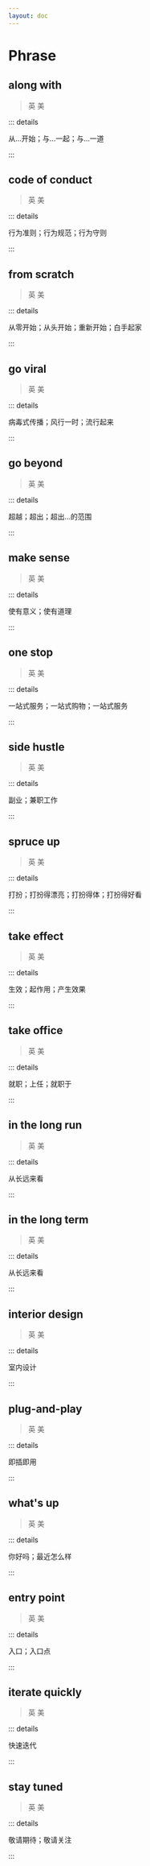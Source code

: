 ```yaml
---
layout: doc
---
```


# Phrase

## along with
> 英 <Phonetic word="along with" lang="en-GB" phonetic="/əˈlɒŋ wɪð/"/>
> 美 <Phonetic word="along with" lang="en-US" phonetic="/əˈlɒŋ wɪð/"/>

::: details

从...开始；与...一起；与...一道

:::

## code of conduct
> 英 <Phonetic word="code of conduct" lang="en-GB" phonetic="/ˈkɒd əv ˈkɒndʌkt/"/>
> 美 <Phonetic word="code of conduct" lang="en-US" phonetic="/ˈkɑːd əv ˈkɑːndʌkt/"/>

::: details

行为准则；行为规范；行为守则

:::

## from scratch
> 英 <Phonetic word="from scratch" lang="en-GB" phonetic="/frɒm skrætʃ/"/>
> 美 <Phonetic word="from scratch" lang="en-US" phonetic="/frɒm skrætʃ/"/>

::: details

从零开始；从头开始；重新开始；白手起家

:::

## go viral
> 英 <Phonetic word="go viral" lang="en-GB" phonetic="/ɡəʊ ˈvɪrəl/"/>
> 美 <Phonetic word="go viral" lang="en-US" phonetic="/ɡo ˈvɪrəl/"/>

::: details

病毒式传播；风行一时；流行起来

:::

## go beyond
> 英 <Phonetic word="go beyond" lang="en-GB" phonetic="/ɡəʊ bɪˈjɒnd/"/>
> 美 <Phonetic word="go beyond" lang="en-US" phonetic="/ɡo bɪˈjɒnd/"/>

::: details

超越；超出；超出...的范围

:::

## make sense
> 英 <Phonetic word="make sense" lang="en-GB" phonetic="/mɪk ˈsɛns/"/>
> 美 <Phonetic word="make sense" lang="en-US" phonetic="/mɪk ˈsɛns/"/>

::: details

使有意义；使有道理

:::

## one stop
> 英 <Phonetic word="one stop" lang="en-GB" phonetic="/wʌn ˈstɒp/"/>
> 美 <Phonetic word="one stop" lang="en-US" phonetic="/wʌn ˈstɑp/"/>

::: details

一站式服务；一站式购物；一站式服务

:::

## side hustle
> 英 <Phonetic word="side hustle" lang="en-GB" phonetic="/sɪd ˈhʌstl/"/>
> 美 <Phonetic word="side hustle" lang="en-US" phonetic="/sɪd ˈhʌstl/"/>

::: details

副业；兼职工作

:::

## spruce up
> 英 <Phonetic word="spruce up" lang="en-GB" phonetic="/spruːs ʌp/"/>
> 美 <Phonetic word="spruce up" lang="en-US" phonetic="/spruːs ʌp/"/>

::: details

打扮；打扮得漂亮；打扮得体；打扮得好看

:::

## take effect
> 英 <Phonetic word="take effect" lang="en-GB" phonetic="/teɪk ɪˈfɛkt/"/>
> 美 <Phonetic word="take effect" lang="en-US" phonetic="/teɪk ɪˈfɛkt/"/>

::: details

生效；起作用；产生效果

:::

## take office
> 英 <Phonetic word="take office" lang="en-GB" phonetic="/teɪk ˈɒfɪs/"/>
> 美 <Phonetic word="take office" lang="en-US" phonetic="/teɪk ˈɒfɪs/"/>

::: details

就职；上任；就职于

:::

## in the long run
> 英 <Phonetic word="in the long run" lang="en-GB" phonetic="/ɪn ðə ˈlɒŋ ɹʌn/"/>
> 美 <Phonetic word="in the long run" lang="en-US" phonetic="/ɪn ðə ˈlɑːŋ ɹʌn/"/>

::: details

从长远来看

:::

## in the long term
> 英 <Phonetic word="in the long term" lang="en-GB" phonetic="/ɪn ðə ˈlɒŋ tɜːm/"/>
> 美 <Phonetic word="in the long term" lang="en-US" phonetic="/ɪn ðə ˈlɑːŋ tɜːm/"/>

::: details

从长远来看

:::

## interior design
> 英 <Phonetic word="interior design" lang="en-GB" phonetic="/ɪn'tɪəriə dɪ'zaɪn/"/>
> 美 <Phonetic word="interior design" lang="en-US" phonetic="/ɪn'tɪəriər dɪ'zaɪn/"/>

::: details

室内设计

:::

## plug-and-play
> 英 <Phonetic word="plug-and-play" lang="en-GB" phonetic="/plʌɡ ənd plai/"/>
> 美 <Phonetic word="plug-and-play" lang="en-US" phonetic="/plʌɡ ənd plai/"/>

::: details

即插即用

:::

## what's up
> 英 <Phonetic word="what's up" lang="en-GB" phonetic="/wɒts ʌp/"/>
> 美 <Phonetic word="what's up" lang="en-US" phonetic="/wɒts ʌp/"/>

::: details

你好吗；最近怎么样

:::

## entry point
> 英 <Phonetic word="entry point" lang="en-GB" phonetic="/ˈɛntrɪp oʊnt/"/>
> 美 <Phonetic word="entry point" lang="en-US" phonetic="/ˈɛntrɪp oʊnt/"/>

::: details

入口；入口点

:::

## iterate quickly
> 英 <Phonetic word="iterate quickly" lang="en-GB" phonetic="/ˈɪtəreɪt ˈkwɪkli/"/>
> 美 <Phonetic word="iterate quickly" lang="en-US" phonetic="/ˈɪtəreɪt ˈkwɪkli/"/>

::: details

快速迭代

:::

## stay tuned
> 英 <Phonetic word="stay tuned" lang="en-GB" phonetic="/steɪ tju:nd/"/>
> 美 <Phonetic word="stay tuned" lang="en-US" phonetic="/steɪ tju:nd/"/>

::: details

敬请期待；敬请关注

:::